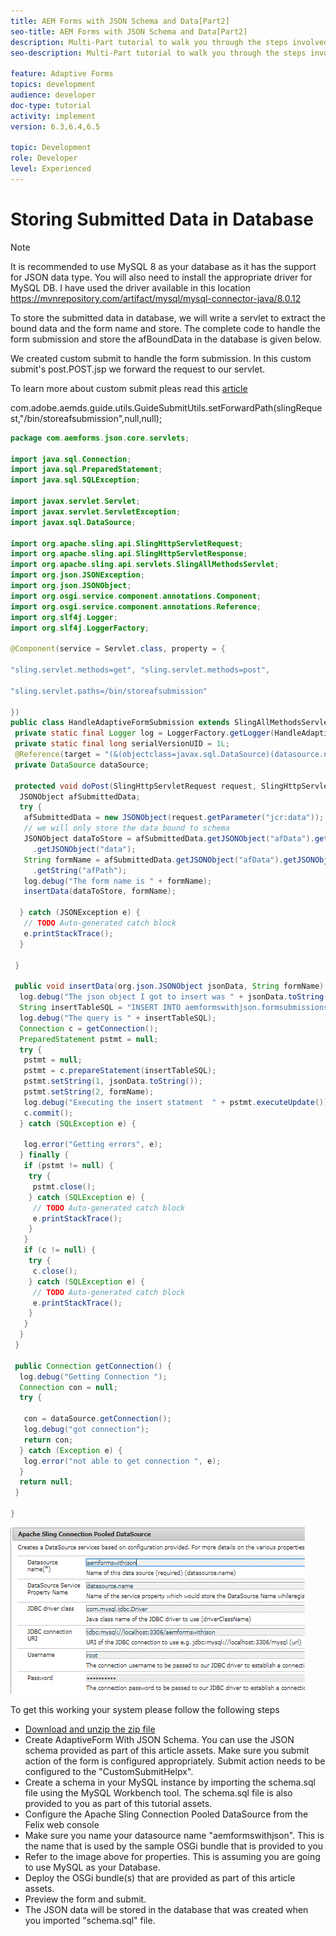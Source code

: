 ```yaml
---
title: AEM Forms with JSON Schema and Data[Part2]
seo-title: AEM Forms with JSON Schema and Data[Part2]
description: Multi-Part tutorial to walk you through the steps involved in creating Adaptive Form with JSON schema and querying the submitted data.
seo-description: Multi-Part tutorial to walk you through the steps involved in creating Adaptive Form with JSON schema and querying the submitted data.

feature: Adaptive Forms
topics: development
audience: developer
doc-type: tutorial
activity: implement
version: 6.3,6.4,6.5

topic: Development
role: Developer
level: Experienced
---
```


# Storing Submitted Data in Database


>[!NOTE]
>
>It is recommended to use MySQL 8 as your database as it has the support for JSON data type. You will also need to install the appropriate driver for MySQL DB. I have used the driver available in this location https://mvnrepository.com/artifact/mysql/mysql-connector-java/8.0.12

To store the submitted data in database, we will write a servlet to extract the bound data and the form name and store. The complete code to handle the form submission and store the afBoundData in the database is given below.

We created custom submit to handle the form submission. In this custom submit's post.POST.jsp we forward the request to our servlet.

To learn more about custom submit pleas read this [article](https://helpx.adobe.com/experience-manager/kt/forms/using/custom-submit-aem-forms-article.html)

com.adobe.aemds.guide.utils.GuideSubmitUtils.setForwardPath(slingRequest,"/bin/storeafsubmission",null,null);

```java
package com.aemforms.json.core.servlets;

import java.sql.Connection;
import java.sql.PreparedStatement;
import java.sql.SQLException;

import javax.servlet.Servlet;
import javax.servlet.ServletException;
import javax.sql.DataSource;

import org.apache.sling.api.SlingHttpServletRequest;
import org.apache.sling.api.SlingHttpServletResponse;
import org.apache.sling.api.servlets.SlingAllMethodsServlet;
import org.json.JSONException;
import org.json.JSONObject;
import org.osgi.service.component.annotations.Component;
import org.osgi.service.component.annotations.Reference;
import org.slf4j.Logger;
import org.slf4j.LoggerFactory;

@Component(service = Servlet.class, property = {

"sling.servlet.methods=get", "sling.servlet.methods=post",

"sling.servlet.paths=/bin/storeafsubmission"

})
public class HandleAdaptiveFormSubmission extends SlingAllMethodsServlet {
 private static final Logger log = LoggerFactory.getLogger(HandleAdaptiveFormSubmission.class);
 private static final long serialVersionUID = 1L;
 @Reference(target = "(&(objectclass=javax.sql.DataSource)(datasource.name=aemformswithjson))")
 private DataSource dataSource;

 protected void doPost(SlingHttpServletRequest request, SlingHttpServletResponse response) throws ServletException {
  JSONObject afSubmittedData;
  try {
   afSubmittedData = new JSONObject(request.getParameter("jcr:data"));
   // we will only store the data bound to schema
   JSONObject dataToStore = afSubmittedData.getJSONObject("afData").getJSONObject("afBoundData")
     .getJSONObject("data");
   String formName = afSubmittedData.getJSONObject("afData").getJSONObject("afSubmissionInfo")
     .getString("afPath");
   log.debug("The form name is " + formName);
   insertData(dataToStore, formName);

  } catch (JSONException e) {
   // TODO Auto-generated catch block
   e.printStackTrace();
  }

 }

 public void insertData(org.json.JSONObject jsonData, String formName) {
  log.debug("The json object I got to insert was " + jsonData.toString());
  String insertTableSQL = "INSERT INTO aemformswithjson.formsubmissions(formdata,formname) VALUES(?,?)";
  log.debug("The query is " + insertTableSQL);
  Connection c = getConnection();
  PreparedStatement pstmt = null;
  try {
   pstmt = null;
   pstmt = c.prepareStatement(insertTableSQL);
   pstmt.setString(1, jsonData.toString());
   pstmt.setString(2, formName);
   log.debug("Executing the insert statment  " + pstmt.executeUpdate());
   c.commit();
  } catch (SQLException e) {

   log.error("Getting errors", e);
  } finally {
   if (pstmt != null) {
    try {
     pstmt.close();
    } catch (SQLException e) {
     // TODO Auto-generated catch block
     e.printStackTrace();
    }
   }
   if (c != null) {
    try {
     c.close();
    } catch (SQLException e) {
     // TODO Auto-generated catch block
     e.printStackTrace();
    }
   }
  }
 }

 public Connection getConnection() {
  log.debug("Getting Connection ");
  Connection con = null;
  try {

   con = dataSource.getConnection();
   log.debug("got connection");
   return con;
  } catch (Exception e) {
   log.error("not able to get connection ", e);
  }
  return null;
 }

}

```

![connectionpool](assets/connectionpooled.gif)

To get this working your system please follow the following steps

* [Download and unzip the zip file](assets/aemformswithjson.zip)
* Create AdaptiveForm  With JSON Schema. You can use the JSON schema provided as part of this article assets. Make sure you submit action of the form is configured appropriately. Submit action needs to be configured to the "CustomSubmitHelpx".
* Create a schema in your MySQL instance by importing the schema.sql file using the MySQL Workbench tool. The schema.sql file is also provided to you as part of this tutorial assets.
* Configure the Apache Sling Connection Pooled DataSource from the Felix web console
* Make sure you name your datasource name "aemformswithjson". This is the name that is used by the sample OSGi bundle that is provided to you
* Refer to the image above for properties. This is assuming you are going to use MySQL as your Database.
* Deploy the OSGi bundle(s) that are provided as part of this article assets.
* Preview the form and submit.
* The JSON data will be stored in the database that was created when you imported "schema.sql" file.
